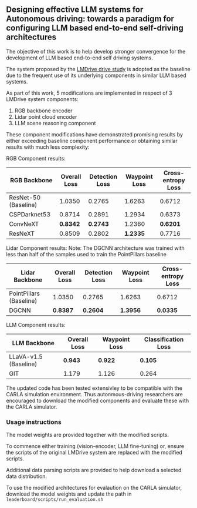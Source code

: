 ## Designing effective LLM systems for Autonomous driving: towards a paradigm for configuring LLM based end-to-end self-driving architectures

The objective of this work is to help develop stronger convergence for the development of LLM based end-to-end self driving systems.

The system proposed by the [LMDrive drive study](https://github.com/opendilab/LMDrive/tree/main) is adopted as the baseline due to the frequent use of its underlying components in similar LLM based systems.

As part of this work, 5 modifications are implemented in respect of 3 LMDrive system components: 
  1. RGB backbone encoder
  2. Lidar point cloud encoder
  3. LLM scene reasoning component

These component modifications have demonstrated promising results by either exceeding baseline component performance or obtaining similar results with much less complexity: 

RGB Component results:

| RGB Backbone        | Overall Loss | Detection Loss | Waypoint Loss | Cross-entropy Loss |
|---------------------|--------------|----------------|---------------|--------------------|
| ResNet-50 (Baseline) | 1.0350      | 0.2765         | 1.6263        | 0.6712             |
| CSPDarknet53        | 0.8714       | 0.2891         | 1.2934        | 0.6373             |
| ConvNeXT            | **0.8342**       | **0.2743**         | 1.2360        | **0.6201**             |
| ResNeXT             | 0.8509       | 0.2802         | **1.2335**        | 0.7716             |


Lidar Component results: 
Note: The DGCNN architecture was trained with less than half of the samples used to train the PointPillars baseline

| Lidar Backbone           | Overall Loss | Detection Loss | Waypoint Loss | Cross-entropy Loss |
|--------------------------|--------------|----------------|---------------|--------------------|
| PointPillars (Baseline)   | 1.0350       | 0.2765     | 1.6263        | 0.6712         |
| DGCNN                    | **0.8387**   | **0.2604**     | **1.3956**        | **0.0335**         |

LLM Component results:

| LLM Backbone            | Overall Loss | Waypoint Loss | Classification Loss |
|-------------------------|--------------|---------------|---------------------|
| LLaVA-v1.5 (Baseline)    | **0.943**        | **0.922**         | **0.105**               |
| GIT                     | 1.179        | 1.126         | 0.264               |



The updated code has been tested extensivley to be compatible with the CARLA simulation environment. Thus autonmous-driving researchers are encouraged to download the modified components and evaluate these with the CARLA simulator.

### Usage instructions

The model weights are provided together with the modified scripts.

To commence either training (vision-encoder, LLM fine-tuning) or, ensure the scripts of the original LMDrive system are replaced with the modified scripts.

Additional data parsing scripts are provided to help download a selected data distribution.

To use the modified architectures for evalaution on the CARLA simulator, download the model weights and update the path in `leaderboard/scripts/run_evaluation.sh`




